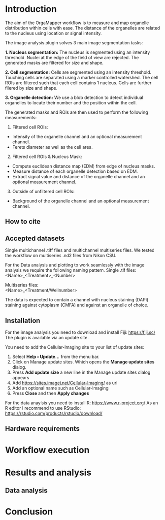 # Introduction

The aim of the OrgaMapper workflow is to measure and map organelle distribution within cells with ease.
The distance of the organelles are related to the nucleus using location or signal intensity.

The image analysis plugin solves 3 main image segmentation tasks:

<strong>1. Nucleus segmentation:</strong> The nucleus is segmented using an intensity threshold.
Nuclei at the edge of the field of view are rejected.
The generated masks are filtered for size and shape.

<strong>2. Cell segmentation:</strong> Cells are segmented using an intensity threshold.
Touching cells are separated using a marker controlled watershed.
The cell ROIs are filtered such that each cell contains 1 nucleus.
Cells are further filered by size and shape.

<strong>3. Organelle detection:</strong> We use a blob detection to detect individual organelles to locate their number and the position within the cell.

The generated masks and ROIs are then used to perform the following measurements:



1. Filtered cell ROIs:
  - Intensity of the organelle channel and an optional measurement channel.
  - Ferets diameter as well as the cell area.

2. Filtered cell ROIs & Nucleus Mask:
  - Compute euclidean distance map (EDM) from edge of nucleus masks.
  - Measure distance of each organelle detection based on EDM.
  - Extract signal value and distance of the organelle channel and an optional measurement channel.

3. Outside of unfiltered cell ROIs:  
  - Background of the organelle channel and an optional measurement channel.

## How to cite

## Accepted datasets

Single multichannel .tiff files and multichannel multiseries files. We tested the workflow on multiseries .nd2 files from Nikon CSU.

For the Data analysis and plotting to work seamlessly with the image analysis we require the following naming pattern.
Single .tif files:<br>
\<Name\>\_\<Treatment\>\_\<Number\>

Multiseries files:<br>
\<Name\>\_\<Treatment\/Wellnumber\>

The data is expected to contain a channel with nucleus staining (DAPI) staining against cytoplasm (CMFA) and against an organelle of choice.

## Installation

For the image analysis you need to download and install Fiji: https://fiji.sc/
The plugin is available via an update site.

You need to add the Cellular-Imaging site to your list of update sites:

1. Select <strong>Help  › Update...</strong> from the menu bar.
2. Click on Manage update sites. Which opens the <strong>Manage update sites</strong> dialog.
3. Press <strong>Add update size</strong> a new line in the Manage update sites dialog appears
4. Add https://sites.imagej.net/Cellular-Imaging/ as url
5. Add an optional name such as Cellular-Imaging
6. Press <strong>Close</strong> and then <strong>Apply changes</strong>

For the data anaylsis you need to install R: https://www.r-project.org/
As an R editor I recommend to use RStudio: https://rstudio.com/products/rstudio/download/

## Hardware requirements

# Workflow execution

# Results and analysis

## Data analysis

# Conclusion
